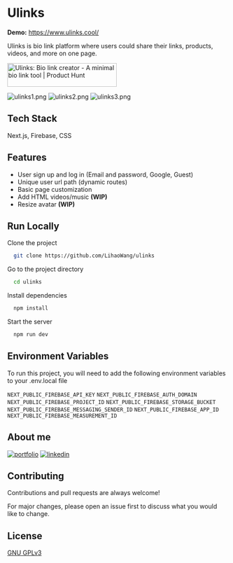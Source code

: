 
# Ulinks
**Demo:** https://www.ulinks.cool/

Ulinks is bio link platform where users could share their links, products, videos, and more on one page.

<a href="https://www.producthunt.com/posts/ulinks-bio-link-creator?utm_source=badge-featured&utm_medium=badge&utm_souce=badge-ulinks-bio-link-creator" target="_blank"><img src="https://api.producthunt.com/widgets/embed-image/v1/featured.svg?post_id=310913&theme=light" alt="Ulinks: Bio link creator - A minimal bio link tool | Product Hunt" style="width: 250px; height: 54px;" width="250" height="54" /></a>

![ulinks1.png](https://i.loli.net/2021/08/30/MW5HoIFzwUAkB4Q.png)
![ulinks2.png](https://i.loli.net/2021/08/30/lqKwtHGSMoEsW6b.png)
![ulinks3.png](https://i.loli.net/2021/08/30/pKNbngjSUZxoycL.png)
## Tech Stack

Next.js, Firebase, CSS



  
## Features

- User sign up and log in (Email and password, Google, Guest)
- Unique user url path (dynamic routes)
- Basic page customization
- Add HTML videos/music **(WIP)**
- Resize avatar **(WIP)**

  
## Run Locally

Clone the project

```bash
  git clone https://github.com/LihaoWang/ulinks
```

Go to the project directory

```bash
  cd ulinks
```

Install dependencies

```bash
  npm install
```

Start the server

```bash
  npm run dev
```

  
## Environment Variables

To run this project, you will need to add the following environment variables to your .env.local file

`NEXT_PUBLIC_FIREBASE_API_KEY`
`NEXT_PUBLIC_FIREBASE_AUTH_DOMAIN`
`NEXT_PUBLIC_FIREBASE_PROJECT_ID`
`NEXT_PUBLIC_FIREBASE_STORAGE_BUCKET`
`NEXT_PUBLIC_FIREBASE_MESSAGING_SENDER_ID`
`NEXT_PUBLIC_FIREBASE_APP_ID`
`NEXT_PUBLIC_FIREBASE_MEASUREMENT_ID`

  
## About me
[![portfolio](https://img.shields.io/badge/my_portfolio-000?style=for-the-badge&logo=ko-fi&logoColor=white)](https://leowang.codes)
[![linkedin](https://img.shields.io/badge/linkedin-0A66C2?style=for-the-badge&logo=linkedin&logoColor=white)](https://www.linkedin.com/in/lihao-wang-3ab84115b/)

  
## Contributing

Contributions and pull requests are always welcome!

For major changes, please open an issue first to discuss what you would like to change.

  
## License

[GNU GPLv3](https://choosealicense.com/licenses/gpl-3.0/)

  
